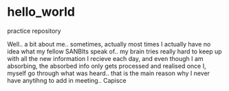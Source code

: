# hello_world
practice repository


Well.. a bit about me.. sometimes, actually most times I actually have no idea what my fellow SANBIts speak of.. my brain tries really hard to keep up with all the new information I recieve each day, and even though I am absorbing, the absorbed info only gets processed and realised once I, myself go through what was heard.. that is the main reason why I never have anytihng to add in meeting.. Capisce
